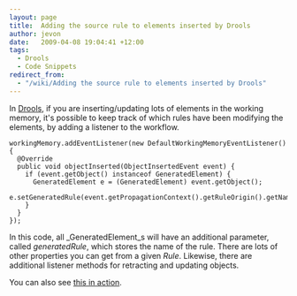 ```yaml
---
layout: page
title:  Adding the source rule to elements inserted by Drools
author: jevon
date:   2009-04-08 19:04:41 +12:00
tags:
  - Drools
  - Code Snippets
redirect_from:
  - "/wiki/Adding the source rule to elements inserted by Drools"
---
```


In [Drools](Drools.md), if you are inserting/updating lots of elements in the working memory, it's possible to keep track of which rules have been modifying the elements, by adding a listener to the workflow.

```
workingMemory.addEventListener(new DefaultWorkingMemoryEventListener() {
  @Override
  public void objectInserted(ObjectInsertedEvent event) {
    if (event.getObject() instanceof GeneratedElement) {
      GeneratedElement e = (GeneratedElement) event.getObject();
      e.setGeneratedRule(event.getPropagationContext().getRuleOrigin().getName());
    }
  }
});
```

In this code, all _GeneratedElement_s will have an additional parameter, called _generatedRule_, which stores the name of the rule. There are lots of other properties you can get from a given _Rule_. Likewise, there are additional listener methods for retracting and updating objects.

You can also see <a href="http://code.google.com/p/iaml/source/browse/trunk/org.openiaml.model.drools/src/org/openiaml/model/drools/CreateMissingElementsWithDrools.java?spec=svn575&r=575#231">this in action</a>.
